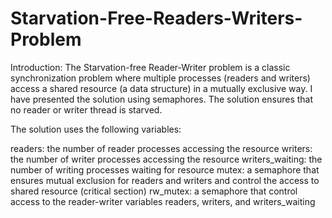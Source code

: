 # Starvation-Free-Readers-Writers-Problem


Introduction:
The Starvation-free Reader-Writer problem is a classic synchronization problem where multiple processes (readers and writers) access a shared resource (a data structure) in a mutually exclusive way. I have presented the solution using semaphores. The solution ensures that no reader or writer thread is starved.


The solution uses the following variables:

readers: the number of reader processes accessing the resource
writers: the number of writer processes accessing the resource
writers_waiting: the number of writing processes waiting for resource
mutex: a semaphore that ensures mutual exclusion for readers and writers and control the access to shared resource (critical section)
rw_mutex: a semaphore that control access to the reader-writer variables readers, writers, and writers_waiting


